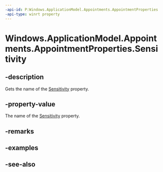 ----api-id: P:Windows.ApplicationModel.Appointments.AppointmentProperties.Sensitivity
-api-type: winrt property
---<!-- Property syntaxpublic string Sensitivity { get; }--># Windows.ApplicationModel.Appointments.AppointmentProperties.Sensitivity## -descriptionGets the name of the [Sensitivity](appointment_sensitivity.md) property.## -property-valueThe name of the [Sensitivity](appointment_sensitivity.md) property.## -remarks## -examples## -see-also